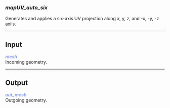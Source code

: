 ### ***mapUV_auto_six***
Generates and applies a six-axis UV projection along x, y, z, and -x, -y, -z axiis.<br />

***
## Input
<span style="color:#90A3F4">***mesh***</span>
<br />Incoming geometry.

***
## Output
<span style="color:#90A3F4">***out_mesh***</span>
<br />Outgoing geometry.

